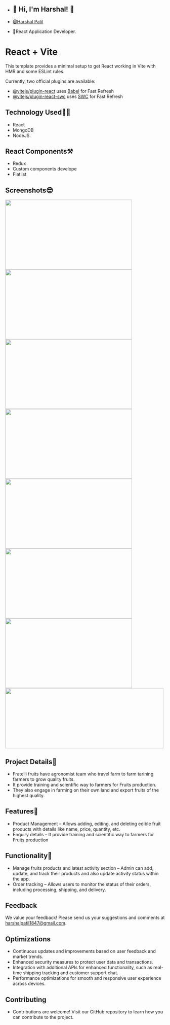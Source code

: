 - ## 🔗 Hi, I'm Harshal! 👋

- [@Harshal Patil](https://github.com/GitHarshalPatil)

- 🚀React Application Developer.

# React + Vite

This template provides a minimal setup to get React working in Vite with HMR and some ESLint rules.

Currently, two official plugins are available:

- [@vitejs/plugin-react](https://github.com/vitejs/vite-plugin-react/blob/main/packages/plugin-react/README.md) uses [Babel](https://babeljs.io/) for Fast Refresh
- [@vitejs/plugin-react-swc](https://github.com/vitejs/vite-plugin-react-swc) uses [SWC](https://swc.rs/) for Fast Refresh

## Technology Used🧑‍💻

- React
- MongoDB
- NodeJS.

## React Components⚒
- Redux
- Custom components develope
- Flatlist

## Screenshots😎

<img src="https://github.com/user-attachments/assets/f2b47c20-03df-437b-bd0e-2596df65be69" width="400" height="220" />
<img src="https://github.com/user-attachments/assets/2f1ae285-d3f9-4446-9be2-4bb759baa397" width="400" height="220" /> <img src="https://github.com/user-attachments/assets/c4a10ac8-501e-4855-83bc-5973562cd082" width="400" height="220" /> <img src="https://github.com/user-attachments/assets/d5788648-4589-47a1-a9d1-b17ed1466477" width="400" height="220" /> <img src="https://github.com/user-attachments/assets/46d069e0-4080-4dda-896e-3d0c6ce14dc7" width="400" height="220" /> 
<img src="https://github.com/user-attachments/assets/c95e8bad-4c93-4dd2-8335-d3072f1a7c73" width="400" height="220" />
<img src="https://github.com/user-attachments/assets/769088e0-0dd4-4f67-a365-b455aba221db" width="400" height="220" />
<img src="https://github.com/user-attachments/assets/9129f6d5-907c-49b6-90b7-169227159471" width="500" height="190" />


 

## Project Details📝
- Fratelli fruits have agronomist team who travel farm to farm tarining farmers to grow quality fruits.
- It provide training and scientific way to farmers for Fruits production.
- They also engage in farming on their own land and export fruits of the highest quality.
## Features📓
<!-- - User Authentication – Utilizes Firebase phone authentication for secure user login. -->
- Product Management – Allows adding, editing, and deleting edible fruit products with details like name, price, quantity, etc.
- Enquiry details – It provide training and scientific way to farmers for Fruits production
<!-- - Payment Integration – Integrates with payment gateways to facilitate secure online payments. -->

## Functionality📝
- Manage fruits products and latest activity section – Admin can add, update, and track their products and also update activity status within the app.
- Order tracking – Allows users to monitor the status of their orders, including processing, shipping, and delivery.
<!-- - Customer management – Provides tools for managing customer information, preferences, and purchase history. -->
<!-- - Sales analytics – Includes built-in analytics for monitoring sales performance, trends, and profitability. -->
<!-- - Integration with payment gateways – Enables secure online payments for orders through integrated payment gateways. -->

## Feedback
We value your feedback! Please send us your suggestions and comments at harshalpatil1847@gmail.com.

## Optimizations
- Continuous updates and improvements based on user feedback and market trends.
- Enhanced security measures to protect user data and transactions.
- Integration with additional APIs for enhanced functionality, such as real-time shipping tracking and customer support chat.
- Performance optimizations for smooth and responsive user experience across devices.
## Contributing
- Contributions are welcome! Visit our GitHub repository to learn how you can contribute to the project.
